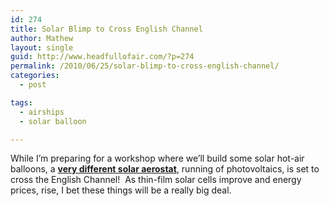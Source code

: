 ```yaml
---
id: 274
title: Solar Blimp to Cross English Channel
author: Mathew
layout: single
guid: http://www.headfullofair.com/?p=274
permalink: /2010/06/25/solar-blimp-to-cross-english-channel/
categories:
  - post

tags:
  - airships
  - solar balloon

---
```

While I&#8217;m preparing for a workshop where we&#8217;ll build some solar hot-air balloons, a **[very different solar aerostat][1]**, running of photovoltaics, is set to cross the English Channel!  As thin-film solar cells improve and energy prices, rise, I bet these things will be a really big deal.

 [1]: http://inhabitat.com/2010/06/24/worlds-first-solar-powered-blimp-set-to-cross-the-english-channel/